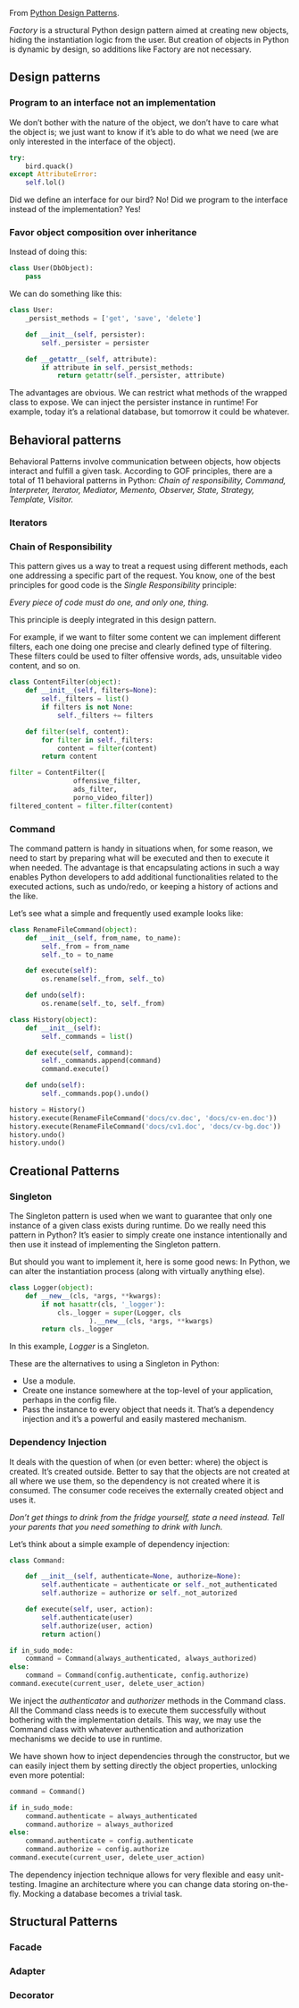 From [Python Design Patterns](https://www.toptal.com/python/python-design-patterns).

_Factory_ is a structural Python design pattern aimed at creating new objects, hiding the instantiation logic from the user. But creation of objects in Python is dynamic by design, so additions like Factory are not necessary.

## Design patterns
### Program to an interface not an implementation
We don’t bother with the nature of the object, we don’t have to care what the object is; we just want to know if it’s able to do what we need (we are only interested in the interface of the object).

```py
try:
    bird.quack()
except AttributeError:
    self.lol()
```

Did we define an interface for our bird? No! Did we program to the interface instead of the implementation? Yes!

### Favor object composition over inheritance
Instead of doing this:

```py
class User(DbObject):
    pass

```

We can do something like this:

```py
class User:
    _persist_methods = ['get', 'save', 'delete']

    def __init__(self, persister):
        self._persister = persister

    def __getattr__(self, attribute):
        if attribute in self._persist_methods:
            return getattr(self._persister, attribute)

```

The advantages are obvious. We can restrict what methods of the wrapped class to expose. We can inject the persister instance in runtime! For example, today it’s a relational database, but tomorrow it could be whatever.
## Behavioral patterns
Behavioral Patterns involve communication between objects, how objects interact and fulfill a given task. According to GOF principles, there are a total of 11 behavioral patterns in Python: _Chain of responsibility, Command, Interpreter, Iterator, Mediator, Memento, Observer, State, Strategy, Template, Visitor._
### Iterators
### Chain of Responsibility
This pattern gives us a way to treat a request using different methods, each one addressing a specific part of the request. You know, one of the best principles for good code is the _Single Responsibility_ principle:

_Every piece of code must do one, and only one, thing._

This principle is deeply integrated in this design pattern.

For example, if we want to filter some content we can implement different filters, each one doing one precise and clearly defined type of filtering. These filters could be used to filter offensive words, ads, unsuitable video content, and so on.

```py
class ContentFilter(object):
    def __init__(self, filters=None):
        self._filters = list()
        if filters is not None:
            self._filters += filters

    def filter(self, content):
        for filter in self._filters:
            content = filter(content)
        return content

filter = ContentFilter([
                offensive_filter,
                ads_filter,
                porno_video_filter])
filtered_content = filter.filter(content)
```
### Command

The command pattern is handy in situations when, for some reason, we need to start by preparing what will be executed and then to execute it when needed. The advantage is that encapsulating actions in such a way enables Python developers to add additional functionalities related to the executed actions, such as undo/redo, or keeping a history of actions and the like.

Let’s see what a simple and frequently used example looks like:

```py
class RenameFileCommand(object):
    def __init__(self, from_name, to_name):
        self._from = from_name
        self._to = to_name

    def execute(self):
        os.rename(self._from, self._to)

    def undo(self):
        os.rename(self._to, self._from)

class History(object):
    def __init__(self):
        self._commands = list()

    def execute(self, command):
        self._commands.append(command)
        command.execute()

    def undo(self):
        self._commands.pop().undo()

history = History()
history.execute(RenameFileCommand('docs/cv.doc', 'docs/cv-en.doc'))
history.execute(RenameFileCommand('docs/cv1.doc', 'docs/cv-bg.doc'))
history.undo()
history.undo()
```
## Creational Patterns
### Singleton
The Singleton pattern is used when we want to guarantee that only one instance of a given class exists during runtime. Do we really need this pattern in Python? It’s easier to simply create one instance intentionally and then use it instead of implementing the Singleton pattern.

But should you want to implement it, here is some good news: In Python, we can alter the instantiation process (along with virtually anything else).

```py
class Logger(object):
    def __new__(cls, *args, **kwargs):
        if not hasattr(cls, '_logger'):
            cls._logger = super(Logger, cls
                    ).__new__(cls, *args, **kwargs)
        return cls._logger
```

In this example, _Logger_ is a Singleton.

These are the alternatives to using a Singleton in Python:

-   Use a module.
-   Create one instance somewhere at the top-level of your application, perhaps in the config file.
-   Pass the instance to every object that needs it. That’s a dependency injection and it’s a powerful and easily mastered mechanism.

### Dependency Injection

It deals with the question of when (or even better: where) the object is created. It’s created outside. Better to say that the objects are not created at all where we use them, so the dependency is not created where it is consumed. The consumer code receives the externally created object and uses it.

_Don’t get things to drink from the fridge yourself, state a need instead. Tell your parents that you need something to drink with lunch._

Let’s think about a simple example of dependency injection:

```py
class Command:

    def __init__(self, authenticate=None, authorize=None):
        self.authenticate = authenticate or self._not_authenticated
        self.authorize = authorize or self._not_autorized

    def execute(self, user, action):
        self.authenticate(user)
        self.authorize(user, action)
        return action()

if in_sudo_mode:
    command = Command(always_authenticated, always_authorized)
else:
    command = Command(config.authenticate, config.authorize)
command.execute(current_user, delete_user_action)

```

We inject the _authenticator_ and _authorizer_ methods in the Command class. All the Command class needs is to execute them successfully without bothering with the implementation details. This way, we may use the Command class with whatever authentication and authorization mechanisms we decide to use in runtime.

We have shown how to inject dependencies through the constructor, but we can easily inject them by setting directly the object properties, unlocking even more potential:

```py
command = Command()

if in_sudo_mode:
    command.authenticate = always_authenticated
    command.authorize = always_authorized
else:
    command.authenticate = config.authenticate
    command.authorize = config.authorize
command.execute(current_user, delete_user_action)

```
The dependency injection technique allows for very flexible and easy unit-testing. Imagine an architecture where you can change data storing on-the-fly. Mocking a database becomes a trivial task.
## Structural Patterns
### Facade
### Adapter
### Decorator
<!--stackedit_data:
eyJoaXN0b3J5IjpbMzgxNDM5Nzg1LDM4NzA5ODUzNywtNDEzOD
kxNjI3XX0=
-->
